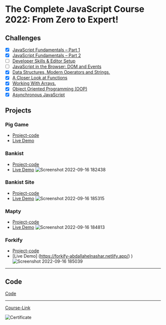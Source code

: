 # The Complete JavaScript Course 2022: From Zero to Expert!

## Challenges

- [x] [JavaScript Fundamentals – Part 1 ](./Challenges/JavaScript%20Fundamentals%20%E2%80%93%20Part%201/)
- [x] [JavaScript Fundamentals – Part 2](./Challenges/JavaScript%20Fundamentals%20%E2%80%93%20Part%202/)
- [ ] [Developer Skills & Editor Setup ](./Challenges/Developer%20Skills%20%26%20Editor%20Setup/)
- [ ] [JavaScript in the Browser: DOM and Events](./Challenges/JavaScript%20in%20the%20Browser%20DOM%20and%20Events/)
- [x] [Data Structures, Modern Operators and Strings.](./Challenges/Data%20Structures%2C%20Modern%20Operators%20and%20Strings/)
- [x] [A Closer Look at Functions](./Challenges/A%20Closer%20Look%20at%20Functions/)
- [x] [Working With Arrays.](./Challenges/Working%20With%20Arrays/)
- [x] [Object Oriented Programming (OOP)](<./Challenges/Object%20Oriented%20Programming%20(OOP)/>)
- [x] [Asynchronous JavaScript](./Challenges/Asynchronous%20JavaScript/)

## Projects

### Pig Game

- [Project-code](./Projects/Pig-Game)
- [Live Demo]()

### Bankist

- [Project-code](./Projects/Bankist)
- [Live Demo](https://abdallah-bankist.netlify.app/)
![Screenshot 2022-09-16 182438](https://user-images.githubusercontent.com/90924885/190685553-225cdb5f-7a88-48cd-9a50-e5634b0ecfee.png)


### Bankist Site

- [Project-code](./Projects/Bankist-Site)
- [Live Demo](https://abdallah-bankist-site.netlify.app/)
![Screenshot 2022-09-16 185315](https://user-images.githubusercontent.com/90924885/190690067-d925fc9d-37d3-4612-ab03-5bf03655f60c.png)

### Mapty

- [Project-code](./Projects/Mapty)
- [Live Demo](https://abdallah-mapty-app.netlify.app/)
![Screenshot 2022-09-16 184813](https://user-images.githubusercontent.com/90924885/190689360-cee7172d-e0e3-4cf5-9529-334a991b29c8.png)

### Forkify

- [Project-code](./Projects/Forkify)
- [Live Demo] (https://forkify-abdallahelnashar.netlify.app/)
)
![Screenshot 2022-09-16 185039](https://user-images.githubusercontent.com/90924885/190689737-bae9fc18-3698-459e-8285-e9db8f8e3428.png)

---

## Code

[Code](Code)

---

[Course-Link](https://www.udemy.com/course/the-complete-javascript-course/)<br>

![Certificate](https://via.placeholder.com/468x300?text=Certificate+Here)
